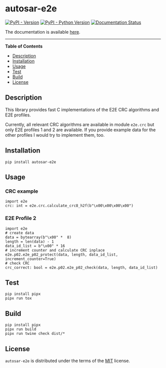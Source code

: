 # autosar-e2e

[![PyPI - Version](https://img.shields.io/pypi/v/autosar-e2e.svg)](https://pypi.org/project/autosar-e2e)
[![PyPI - Python Version](https://img.shields.io/pypi/pyversions/autosar-e2e.svg)](https://pypi.org/project/autosar-e2e)
[![Documentation Status](https://readthedocs.org/projects/autosar-e2e/badge/?version=latest)](https://autosar-e2e.readthedocs.io/en/latest/?badge=latest)

The documentation is available [here](https://autosar-e2e.readthedocs.io/en/latest/).

-----

**Table of Contents**

- [Description](#description)
- [Installation](#installation)
- [Usage](#usage)
- [Test](#test)
- [Build](#build)
- [License](#license)

## Description

This library provides fast C implementations of the E2E CRC algorithms and E2E profiles. 

Currently, all relevant CRC algorithms are available in module `e2e.crc`
but only E2E profiles 1 and 2 are available. 
If you provide example data for the other profiles I would try to implement them, too.

## Installation

```console
pip install autosar-e2e
```

## Usage

### CRC example
```python3
import e2e
crc: int = e2e.crc.calculate_crc8_h2f(b"\x00\x00\x00\x00")
```

### E2E Profile 2
```python3
import e2e
# create data
data = bytearray(b"\x00" *  8)
length = len(data) - 1
data_id_list = b"\x00" * 16
# increment counter and calculate CRC inplace
e2e.p02.e2e_p02_protect(data, length, data_id_list, increment_counter=True)
# check CRC
crc_correct: bool = e2e.p02.e2e_p02_check(data, length, data_id_list)
```

## Test

```console
pip install pipx
pipx run tox
```

## Build

```console
pip install pipx
pipx run build
pipx run twine check dist/*
```

## License

`autosar-e2e` is distributed under the terms of the [MIT](https://spdx.org/licenses/MIT.html) license.
